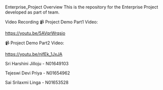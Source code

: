 Enterprise_Project
Overview
This is the repository for the Enterprise Project developed as part of team. 

Video Recording
📹 Project Demo Part1 Video:

https://youtu.be/5AVqrWrqsjo


📹 Project Demo Part2 Video:

https://youtu.be/njfEk_1JxJA


Sri Harshini Jilloju - N01649103

Tejeswi Devi Priya - N01654962

Sai Srilaxmi Linga - N01653528

